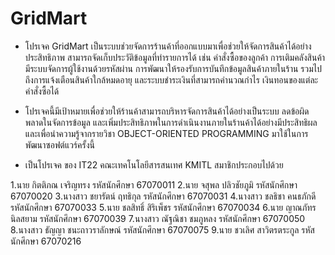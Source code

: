 # GridMart
- โปรเจค GridMart เป็นระบบช่วยจัดการร้านค้าที่ออกแบบมาเพื่อช่วยให้จัดการสินค้าได้อย่างประสิทธิภาพ  สามารถจัดเก็บประวัติข้อมูลที่ทำรายการได้ เช่น คำสั่งซื้อของลูกค้า การเติมคลังสินค้า มีระบบจัดการผู้ใช้งานด้วยรหัสผ่าน การพัฒนาให้รองรับการบันทึกข้อมูลสินค้าภายในร้าน รวมไปถึงการแจ้งเตือนสินค้าใกล้หมดอายุ และระบบชำระเงินที่สามารถคำนวณกำไร เงินทอนของแต่ละคำสั่งซื้อได้
- โปรเจคนี้มีเป้าหมายเพื่อช่วยให้ร้านค้าสามารถบริหารจัดการสินค้าได้อย่างเป็นระบบ
ลดข้อผิดพลาดในจัดการข้อมูล และเพิ่มประสิทธิภาพในการดำเนินงานภายในร้านค้าได้อย่างมีประสิทธิผล และเพื่อนำความรู้จากรายวิชา OBJECT-ORIENTED PROGRAMMING มาใช้ในการพัฒนาซอฟต์แวร์ครั้งนี้

- เป็นโปรเจค ของ IT22 คณะเทคโนโลยีสารสนเทศ KMITL สมาชิกประกอบไปด้วย

1.นาย  	  กิตติภณ 	  เจริญทรง 				  รหัสนักศึกษา 	67070011
2.นาย     จสุพล 	  ปลิวชัยภูมิ				  รหัสนักศึกษา 	67070020
3.นางสาว  ชยารัตน์ 	  ฤทธิกุล				    รหัสนักศึกษา 	67070031
4.นางสาว  ชลธิชา 	  คนธภักดี				    รหัสนักศึกษา 	67070033
5.นาย 	  ชลสิทธิ์ 	  สิริเพ็ชร				    รหัสนักศึกษา 	67070034
6.นาย	    ญาณภัทร 	นิลสยาม				    รหัสนักศึกษา 	67070039
7.นางสาว  ณัฐณิชา 	  ชมภูหลง				    รหัสนักศึกษา 	67070050
8.นางสาว  ธัญญา 	  ชนะถาวราลักษณ์ 	  รหัสนักศึกษา 	67070075
9.นาย     ชวเลิศ     สาวิตรตระกูล				รหัสนักศึกษา 	67070216


